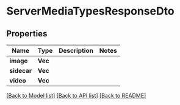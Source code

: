 # ServerMediaTypesResponseDto

## Properties

Name | Type | Description | Notes
------------ | ------------- | ------------- | -------------
**image** | **Vec<String>** |  | 
**sidecar** | **Vec<String>** |  | 
**video** | **Vec<String>** |  | 

[[Back to Model list]](../README.md#documentation-for-models) [[Back to API list]](../README.md#documentation-for-api-endpoints) [[Back to README]](../README.md)


